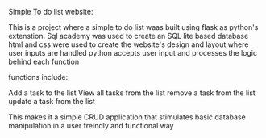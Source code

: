 Simple To do list website:

This is a project where a simple to do list waas built using flask as python's extenstion.
Sql academy was used to create an SQL lite based database
html and css were used to create the website's design and layout where user inputs are handled
python accepts user input and processes the logic behind each function

functions include:

Add a task to the list
View all tasks from the list
remove a task from the list
update a task from the list

This makes it a simple CRUD application that stimulates basic database manipulation in a user freindly and functional way
